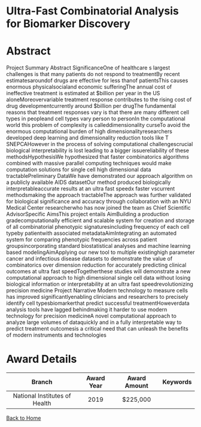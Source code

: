 
Ultra-Fast Combinatorial Analysis for Biomarker Discovery
=========================================================

# Abstract


Project Summary Abstract SignificanceOne of healthcare s largest challenges is that many patients do not respond to treatmentBy recent estimatesaroundof drugs are effective for less thanof patientsThis causes enormous physicalsocialand economic sufferingThe annual cost of ineffective treatment is estimated at $billion per year in the US aloneMoreovervariable treatment response contributes to the rising cost of drug developmentcurrently around $billion per drugThe fundamental reasons that treatment responses vary is that there are many different cell types in peopleand cell types vary person to personIn the computational world this problem of complexity is calleddimensionality curseTo avoid the enormous computational burden of high dimensionalityresearchers developed deep learning and dimensionality reduction tools like T SNEPCAHowever in the process of solving computational challengescrucial biological interpretability is lost leading to a bigger issuereliability of these methodsHypothesisWe hypothesized that faster combinatorics algorithms combined with massive parallel computing techniques would make computation solutions for single cell high dimensional data tractablePreliminary DataWe have demonstrated our approach algorithm on a publicly available AIDS datasetOur method produced biologically interpretableaccurate results at an ultra fast speedx faster vscurrent methodsmaking the approach tractableThe approach was further validated for biological significance and accuracy through collaboration with an NYU Medical Center researcherwho has now joined the team as Chief Scientific AdvisorSpecific AimsThis project entails AimBuilding a production gradecomputationally efficient and scalable system for creation and storage of all combinatorial phenotypic signaturesincluding frequency of each cell typeby patientwith associated metadataAimIntegrating an automated system for comparing phenotypic frequencies across patient groupsincorporating standard biostatistical analyses and machine learning based modelingAimApplying our new tool to multiple existinghigh parameter cancer and infectious disease datasets to demonstrate the value of combinatorics over dimension reduction for accurately predicting clinical outcomes at ultra fast speedTogetherthese studies will demonstrate a new computational approach to high dimensional single cell data without losing biological information or interpretability at an ultra fast speedrevolutionizing precision medicine Project Narrative Modern technology to measure cells has improved significantlyenabling clinicians and researchers to precisely identify cell typesbiomarkerthat predict successful treatmentHoweverdata analysis tools have lagged behindmaking it harder to use modern technology for precision medicineA novel computational approach to analyze large volumes of dataquickly and in a fully interpretable way to predict treatment outcomesis a critical need that can unleash the benefits of modern instruments and technologies  

# Award Details

|Branch|Award Year|Award Amount|Keywords|
| :---: | :---: | :---: | :---: |
|National Institutes of Health|2019|$225,000||
  
  


[Back to Home](https://github.com/chrischow/dod_sbir_awards#2441)
